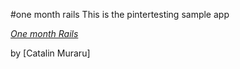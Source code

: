 #one month rails
This is the pintertesting sample app

[*One month Rails*](http://onemonthrails.com)

by [Catalin Muraru]

